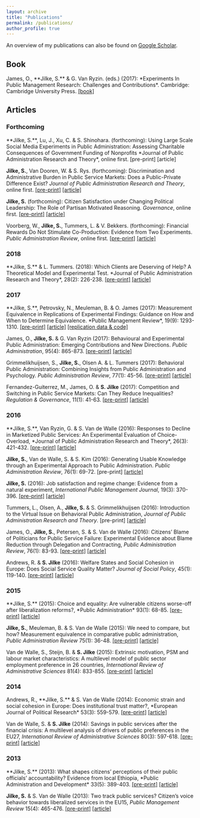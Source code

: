 ```yaml
---
layout: archive
title: "Publications"
permalink: /publications/
author_profile: true
---
```


An overview of my publications can also be found on <a href="https://scholar.google.com/citations?user=PA7TqeEAAAAJ&hl=en&oi=ao" target="_blank"><u>Google Scholar</u></a>.
     

<h2>Book</h2>
James, O., **Jilke, S.** & G. Van Ryzin. (eds.) (2017): *Experiments In Public Management Research: Challenges and Contributions*. Cambridge: Cambridge University Press.  <a href="http://admin.cambridge.org/se/academic/subjects/management/management-general-interest/experiments-public-management-research-challenges-and-contributions?format=PB#vxdAgU7iD4g0rV2E.97" target="_blank"><u>[book]</u></a>
     

<h2>Articles</h2>
<h3>Forthcoming</h3>
**Jilke, S.**, Lu, J., Xu, C. & S. Shinohara. (forthcoming): Using Large Scale Social Media Experiments in Public Administration: Assessing Charitable Consequences of Government Funding of Nonprofits *Journal of Public Administration Research and Theory*, online first.  [pre-print]  [article]

**Jilke, S.**, Van Dooren, W. & S. Rys. (forthcoming): Discrimination and Administrative Burden in Public Service Markets: Does a Public-Private Difference Exist? *Journal of Public Administration Research and Theory*, online first.  <a href="https://papers.ssrn.com/sol3/papers.cfm?abstract_id=3107998" target="_blank"><u>[pre-print]</u></a>  <a href="https://academic.oup.com/jpart/advance-article/doi/10.1093/jopart/muy009/4938536" target="_blank"><u>[article]</u></a> 

**Jilke, S.** (forthcoming): Citizen Satisfaction under Changing Political Leadership: The Role of Partisan Motivated Reasoning. *Governance*, online first.  <a href="https://papers.ssrn.com/sol3/papers.cfm?abstract_id=3024855" target="_blank"><u>[pre-print]</u></a>  <a href="http://onlinelibrary.wiley.com/doi/10.1111/gove.12317/full" target="_blank"><u>[article]</u></a>

Voorberg, W., **Jilke, S.**, Tummers, L. & V. Bekkers. (forthcoming): Financial Rewards Do Not Stimulate Co-Production: Evidence from Two Experiments. *Public Administration Review*, online first.  <a href="https://papers.ssrn.com/sol3/papers.cfm?abstract_id=3076096" target="_blank"><u>[pre-print]</u></a>  <a href="https://onlinelibrary.wiley.com/doi/full/10.1111/puar.12896" target="_blank"><u>[article]</u></a>


<h3>2018</h3>
**Jilke, S.** & L. Tummers. (2018): Which Clients are Deserving of Help? A Theoretical Model and Experimental Test. *Journal of Public Administration Research and Theory*, 28(2): 226-238.  <a href="https://papers.ssrn.com/sol3/papers.cfm?abstract_id=3099446" target="_blank"><u>[pre-print]</u></a>  <a href="https://academic.oup.com/jpart/article/28/2/226/4827854" target="_blank"><u>[article]</u></a>


<h3>2017</h3>
**Jilke, S.**, Petrovsky, N., Meuleman, B. & O. James (2017): Measurement Equivalence in Replications of Experimental Findings: Guidance on How and When to Determine Equivalence. *Public Management Review*, 19(9): 1293-1310.  <a href="https://papers.ssrn.com/sol3/papers.cfm?abstract_id=2798610" target="_blank"><u>[pre-print]</u></a>  <a href="https://www.tandfonline.com/doi/abs/10.1080/14719037.2016.1210906" target="_blank"><u>[article]</u></a>  <a href="https://dataverse.harvard.edu/dataset.xhtml?persistentId=doi:10.7910/DVN/DJHPPE" target="_blank"><u>[replication data & code]</u></a>

James, O., **Jilke, S.** & G. Van Ryzin (2017): Behavioural and Experimental Public Administration: Emerging Contributions and New Directions. *Public Administration*, 95(4): 865-873.  <a href="https://papers.ssrn.com/sol3/papers.cfm?abstract_id=3051892" target="_blank"><u>[pre-print]</u></a>  <a href="https://onlinelibrary.wiley.com/doi/abs/10.1111/padm.12363" target="_blank"><u>[article]</u></a>

Grimmelikhuijsen, S., **Jilke, S.**, Olsen A. & L. Tummers (2017): Behavioral Public Administration: Combining Insights from Public Administration and Psychology. *Public Administration Review*, 77(1): 45-56.  <a href="https://papers.ssrn.com/sol3/papers.cfm?abstract_id=2773702" target="_blank"><u>[pre-print]</u></a>  <a href="https://onlinelibrary.wiley.com/doi/abs/10.1111/puar.12609" target="_blank"><u>[article]</u></a>

Fernandez-Guiterrez, M., James, O. & **S. Jilke** (2017): Competition and Switching in Public Service Markets: Can They Reduce Inequalities? *Regulation & Governance*, 11(1): 41-63.  <a href="https://papers.ssrn.com/sol3/papers.cfm?abstract_id=2675114" target="_blank"><u>[pre-print]</u></a>  <a href="https://onlinelibrary.wiley.com/doi/abs/10.1111/rego.12110" target="_blank"><u>[article]</u></a>
     

<h3>2016</h3>
**Jilke, S.**, Van Ryzin, G. & S. Van de Walle (2016): Responses to Decline in Marketized Public Services: An Experimental Evaluation of Choice-Overload, *Journal of Public Administration Research and Theory*, 26(3): 421-432.  <a href="https://papers.ssrn.com/sol3/papers.cfm?abstract_id=2630752" target="_blank"><u>[pre-print]</u></a>  <a href="https://academic.oup.com/jpart/article/26/3/421/2579792" target="_blank"><u>[article]</u></a>

**Jilke, S.**, Van de Walle, S. & S. Kim (2016): Generating Usable Knowledge through an Experimental Approach to Public Administration. *Public Administration Review*, 76(1): 69-72. [pre-print] <a href="https://onlinelibrary.wiley.com/doi/abs/10.1111/puar.12488" target="_blank"><u>[article]</u></a>

**Jilke, S.** (2016): Job satisfaction and regime change: Evidence from a natural experiment, *International Public Management Journal*, 19(3): 370-396.  <a href="https://papers.ssrn.com/sol3/papers.cfm?abstract_id=2573794" target="_blank"><u>[pre-print]</u></a>  <a href="https://www.tandfonline.com/doi/abs/10.1080/10967494.2015.1043168" target="_blank"><u>[article]</u></a>

Tummers, L., Olsen, A., **Jilke, S.** & S. Grimmelikhuijsen (2016): Introduction to the Virtual Issue on Behavioral Public Administration, *Journal of Public Administration Research and Theory*.  [pre-print] <a href="https://academic.oup.com/jpart/pages/Virtual_Issue_1" target="_blank"><u>[article]</u></a>

James, O., **Jilke, S.**, Petersen, S. & S. Van de Walle (2016): Citizens’ Blame of Politicians for Public Service Failure: Experimental Evidence about Blame Reduction through Delegation and Contracting, *Public Administration Review*, 76(1): 83-93.  <a href="https://papers.ssrn.com/sol3/papers.cfm?abstract_id=2692597" target="_blank"><u>[pre-print]</u></a>  <a href="https://onlinelibrary.wiley.com/doi/abs/10.1111/puar.12471" target="_blank"><u>[article]</u></a>

Andrews, R. & **S. Jilke** (2016): Welfare States and Social Cohesion in Europe: Does Social Service Quality Matter? *Journal of Social Policy*, 45(1): 119-140.  <a href="https://papers.ssrn.com/sol3/papers.cfm?abstract_id=2656590" target="_blank"><u>[pre-print]</u></a>  <a href="https://www.cambridge.org/core/journals/journal-of-social-policy/article/welfare-states-and-social-cohesion-in-europe-does-social-service-quality-matter/6E940D6269714287E9306B2C0E67FD01" target="_blank"><u>[article]</u></a>
     

<h3>2015</h3>
**Jilke, S.** (2015): Choice and equality: Are vulnerable citizens worse-off after liberalization reforms?, *Public Administration* 93(1): 68-85.  <a href="https://papers.ssrn.com/sol3/papers.cfm?abstract_id=2398902" target="_blank"><u>[pre-print]</u></a>  <a href="https://onlinelibrary.wiley.com/doi/abs/10.1111/padm.12102" target="_blank"><u>[article]</u></a>

**Jilke, S.**, Meuleman, B. & S. Van de Walle (2015): We need to compare, but how? Measurement equivalence in comparative public administration, *Public Administration Review* 75(1): 36-48.  <a href="https://papers.ssrn.com/sol3/papers.cfm?abstract_id=2509963" target="_blank"><u>[pre-print]</u></a>  <a href="https://onlinelibrary.wiley.com/doi/abs/10.1111/puar.12318" target="_blank"><u>[article]</u></a>

Van de Walle, S., Steijn, B. & **S. Jilke** (2015): Extrinsic motivation, PSM and labour market characteristics: A multilevel model of public sector employment preference in 26 countries, *International Review of Administrative Sciences* 81(4): 833-855.  <a href="https://papers.ssrn.com/sol3/papers.cfm?abstract_id=2439593" target="_blank"><u>[pre-print]</u></a>  <a href="http://journals.sagepub.com/doi/abs/10.1177/0020852314563899" target="_blank"><u>[article]</u></a>
     

<h3>2014</h3>
Andrews, R., **Jilke, S.** & S. Van de Walle (2014): Economic strain and social cohesion in Europe: Does institutional trust matter?, *European Journal of Political Research* 53(3): 559-579.  <a href="https://papers.ssrn.com/sol3/papers.cfm?abstract_id=2380312" target="_blank"><u>[pre-print]</u></a>  <a href="https://onlinelibrary.wiley.com/doi/abs/10.1111/1475-6765.12052" target="_blank"><u>[article]</u></a>

Van de Walle, S. & **S. Jilke** (2014): Savings in public services after the financial crisis: A multilevel analysis of drivers of public preferences in the EU27, *International Review of Administrative Sciences* 80(3): 597-618.  <a href="https://papers.ssrn.com/sol3/papers.cfm?abstract_id=2289438" target="_blank"><u>[pre-print]</u></a>  <a href="http://journals.sagepub.com/doi/abs/10.1177/0020852313517994" target="_blank"><u>[article]</u></a>
     

<h3>2013</h3>
**Jilke, S.** (2013): What shapes citizens’ perceptions of their public officials’ accountability? Evidence from local Ethiopia, *Public Administration and Development* 33(5): 389-403.  <a href="https://papers.ssrn.com/sol3/papers.cfm?abstract_id=2289433" target="_blank"><u>[pre-print]</u></a>  <a href="https://onlinelibrary.wiley.com/doi/abs/10.1002/pad.1659" target="_blank"><u>[article]</u></a>

**Jilke, S.** &  S. Van de Walle (2013):  Two track public services? Citizen’s voice behavior towards liberalized services in the EU15, *Public Management Review* 15(4): 465-476.  <a href="https://papers.ssrn.com/sol3/papers.cfm?abstract_id=2060294" target="_blank"><u>[pre-print]</u></a>  <a href="https://www.tandfonline.com/doi/abs/10.1080/14719037.2012.664015" target="_blank"><u>[article]</u></a>
